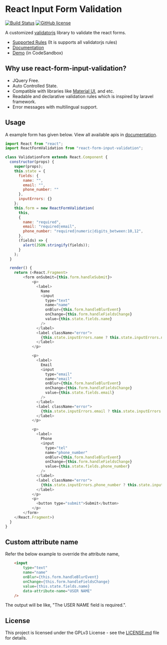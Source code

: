 # React Input Form Validation

[![Build Status](https://api.travis-ci.org/gokulakannant/react-form-input-validation.png?branch=master)](https://travis-ci.org/gokulakannant/react-form-input-validation)
[![GitHub license](https://img.shields.io/github/license/gokulakannant/react-form-input-validation.svg)](https://github.com/gokulakannant/react-form-input-validation/blob/master/LICENSE.md)

A customized [validatorjs](https://www.npmjs.com/package/validatorjs) library to validate the react forms.

* [Supported Rules](https://www.npmjs.com/package/validatorjs#available-rules) (It is supports all validatorjs rules)
* [Documentation](https://gokulakannant.github.io/react-form-input-validation/index.html)
* [Demo](https://codesandbox.io/s/react-form-input-validation-demp-hyuju?fontsize=14&hidenavigation=1&theme=dark) (in CodeSandbox)

## Why use react-form-input-validation?

* JQuery Free.
* Auto Controlled State.
* Compatible with libraries like [Material UI](https://material-ui.com/), and etc.
* Readable and declarative validation rules which is inspired by laravel framework.
* Error messages with multilingual support.

## Usage

A example form has given below. View all available apis in [documentation](https://gokulakannant.github.io/react-form-input-validation/classes/reactformvalidator.html).

```js
import React from "react";
import ReactFormValidation from "react-form-input-validation";

class ValidationForm extends React.Component {
  constructor(props) {
    super(props);
    this.state = {
      fields: {
        name: "",
        email: "",
        phone_number: ""
      },
      inputErrors: {}
    };
    this.form = new ReactFormValidation(
      this,
      {
        name: "required",
        email: "required|email",
        phone_number: "required|numeric|digits_between:10,12",
      },
      (fields) => {
        alert(JSON.stringify(fields));
      }
    );
  }

  render() {
    return (<React.Fragment>
        <form onSubmit={this.form.handleSubmit}>
            <p>
              <label>
                Name
                <input
                  type="text"
                  name="name"
                  onBlur={this.form.handleBlurEvent}
                  onChange={this.form.handleFieldsChange}
                  value={this.state.fields.name}
                />
              </label>
              <label className="error">
                {this.state.inputErrors.name ? this.state.inputErrors.name.message : ""}
              </label>
            </p>

            <p>
              <label>
                Email
                <input
                  type="email"
                  name="email"
                  onBlur={this.form.handleBlurEvent}
                  onChange={this.form.handleFieldsChange}
                  value={this.state.fields.email}
                />
              </label>
              <label className="error">
                {this.state.inputErrors.email ? this.state.inputErrors.email.message : ""}
              </label>
            </p>

            <p>
              <label>
                Phone
                <input
                  type="tel"
                  name="phone_number"
                  onBlur={this.form.handleBlurEvent}
                  onChange={this.form.handleFieldsChange}
                  value={this.state.fields.phone_number}
                />
              </label>
              <label className="error">
                {this.state.inputErrors.phone_number ? this.state.inputErrors.phone_number.message : ""}
              </label>
            </p>
            <p>
              <button type="submit">Submit</button>
            </p>
        </form>
    </React.Fragment>)
  }
}
```

## Custom attribute name

Refer the below example to override the attribute name,

```html
    <input
        type="text"
        name="name"
        onBlur={this.form.handleBlurEvent}
        onChange={this.form.handleFieldsChange}
        value={this.state.fields.name}
        data-attribute-name="USER NAME"
    />
```

The output will be like, "The USER NAME field is required.".

## License

This project is licensed under the GPLv3 License - see the [LICENSE.md](LICENSE.md) file for details.
